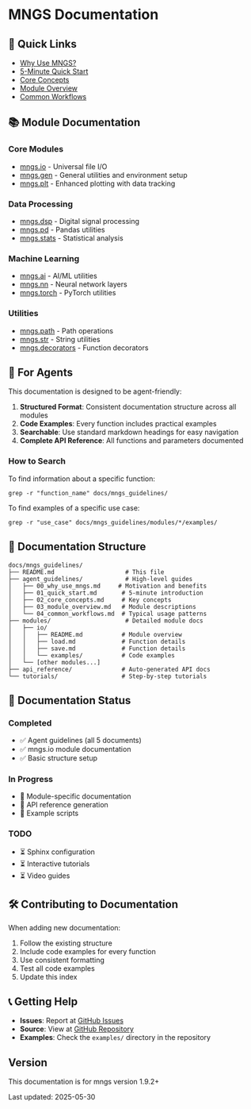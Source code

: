 # MNGS Documentation

## 🚀 Quick Links

- [Why Use MNGS?](agent_guidelines/00_why_use_mngs.md)
- [5-Minute Quick Start](agent_guidelines/01_quick_start.md)
- [Core Concepts](agent_guidelines/02_core_concepts.md)
- [Module Overview](agent_guidelines/03_module_overview.md)
- [Common Workflows](agent_guidelines/04_common_workflows.md)

## 📚 Module Documentation

### Core Modules
- [mngs.io](modules/io/README.md) - Universal file I/O
- [mngs.gen](modules/gen/README.md) - General utilities and environment setup
- [mngs.plt](modules/plt/README.md) - Enhanced plotting with data tracking

### Data Processing
- [mngs.dsp](modules/dsp/README.md) - Digital signal processing
- [mngs.pd](modules/pd/README.md) - Pandas utilities
- [mngs.stats](modules/stats/README.md) - Statistical analysis

### Machine Learning
- [mngs.ai](modules/ai/README.md) - AI/ML utilities
- [mngs.nn](modules/nn/README.md) - Neural network layers
- [mngs.torch](modules/torch/README.md) - PyTorch utilities

### Utilities
- [mngs.path](modules/path/README.md) - Path operations
- [mngs.str](modules/str/README.md) - String utilities
- [mngs.decorators](modules/decorators/README.md) - Function decorators

## 🎯 For Agents

This documentation is designed to be agent-friendly:

1. **Structured Format**: Consistent documentation structure across all modules
2. **Code Examples**: Every function includes practical examples
3. **Searchable**: Use standard markdown headings for easy navigation
4. **Complete API Reference**: All functions and parameters documented

### How to Search

To find information about a specific function:
```
grep -r "function_name" docs/mngs_guidelines/
```

To find examples of a specific use case:
```
grep -r "use_case" docs/mngs_guidelines/modules/*/examples/
```

## 📖 Documentation Structure

```
docs/mngs_guidelines/
├── README.md                    # This file
├── agent_guidelines/            # High-level guides
│   ├── 00_why_use_mngs.md     # Motivation and benefits
│   ├── 01_quick_start.md       # 5-minute introduction
│   ├── 02_core_concepts.md     # Key concepts
│   ├── 03_module_overview.md   # Module descriptions
│   └── 04_common_workflows.md  # Typical usage patterns
├── modules/                     # Detailed module docs
│   ├── io/
│   │   ├── README.md           # Module overview
│   │   ├── load.md             # Function details
│   │   ├── save.md             # Function details
│   │   └── examples/           # Code examples
│   └── [other modules...]
├── api_reference/              # Auto-generated API docs
└── tutorials/                  # Step-by-step tutorials
```

## 🔄 Documentation Status

### Completed
- ✅ Agent guidelines (all 5 documents)
- ✅ mngs.io module documentation
- ✅ Basic structure setup

### In Progress
- 🚧 Module-specific documentation
- 🚧 API reference generation
- 🚧 Example scripts

### TODO
- ⏳ Sphinx configuration
- ⏳ Interactive tutorials
- ⏳ Video guides

## 🛠️ Contributing to Documentation

When adding new documentation:

1. Follow the existing structure
2. Include code examples for every function
3. Use consistent formatting
4. Test all code examples
5. Update this index

## 📞 Getting Help

- **Issues**: Report at [GitHub Issues](https://github.com/ywatanabe1989/mngs/issues)
- **Source**: View at [GitHub Repository](https://github.com/ywatanabe1989/mngs)
- **Examples**: Check the `examples/` directory in the repository

## Version

This documentation is for mngs version 1.9.2+

Last updated: 2025-05-30